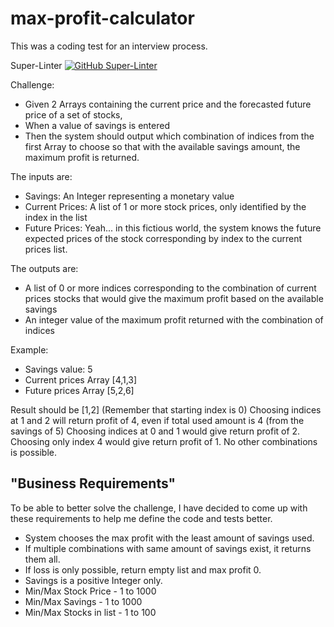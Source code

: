 # max-profit-calculator
This was a coding test for an interview process.

Super-Linter
[![GitHub Super-Linter](https://github.com/<OWNER>/<REPOSITORY>/workflows/Lint%20Code%20Base/badge.svg)](https://github.com/marketplace/actions/super-linter)

Challenge:
- Given 2 Arrays containing the current price and the forecasted future price of a set of stocks,
- When a value of savings is entered
- Then the system should output which combination of indices from the first Array to choose so that with the available savings amount, the maximum profit is returned.

The inputs are:
 - Savings: An Integer representing a monetary value
 - Current Prices: A list of 1 or more stock prices, only identified by the index in the list
 - Future Prices: Yeah... in this fictious world, the system knows the future expected prices of the stock
    corresponding by index to the current prices list.

 The outputs are:
 - A list of 0 or more indices corresponding to the combination of current prices stocks that would give the
    maximum profit based on the available savings
 - An integer value of the maximum profit returned with the combination of indices

Example:

- Savings value: 5
- Current prices Array [4,1,3]
- Future prices Array [5,2,6]

Result should be [1,2] (Remember that starting index is 0)
Choosing indices at 1 and 2 will return profit of 4, even if total used amount is 4 (from the savings of 5)
Choosing indices at 0 and 1 would give return profit of 2.
Choosing only index 4 would give return profit of 1.
No other combinations is possible.


## **"Business Requirements"**


To be able to better solve the challenge, I have decided to come up with these requirements to help me define the
code and tests better.

 - System chooses the max profit with the least amount of savings used.
 - If multiple combinations with same amount of savings exist, it returns them all.
 - If loss is only possible, return empty list and max profit 0.
 - Savings is a positive Integer only.
 - Min/Max Stock Price - 1 to 1000
 - Min/Max Savings - 1 to 1000
 - Min/Max Stocks in list - 1 to 100
 

